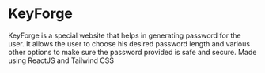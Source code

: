 # KeyForge

KeyForge is a special website that helps in generating password for the user. It allows the user to choose his desired password length and various other options to make sure the password provided is safe and secure. Made using ReactJS and Tailwind CSS
